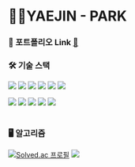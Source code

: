 
<h1>👩‍💻YAEJIN - PARK</h1>

### 🎨 포트폴리오 Link [:link:](https://drive.google.com/file/d/1trrQQs3sHfHVWRT6X-wMhiBZXEgMbxw3/view?usp=sharing)

<h3>🛠 기술 스택</h3>

<img src="https://img.shields.io/badge/java-007396?style=flat-square&logo=java&logoColor=white"> <img src="https://img.shields.io/badge/javascript-F7DF1E?style=flat-square&logo=javascript&logoColor=black"> <img src="https://img.shields.io/badge/html5-E34F26?style=flat-square&logo=html5&logoColor=white"> <img src="https://img.shields.io/badge/css-1572B6?style=flat-square&logo=css3&logoColor=white">  <img src="https://img.shields.io/badge/vue.js-4FC08D?style=flat-square&logo=vue.js&logoColor=white"> <img src="https://img.shields.io/badge/mysql-4479A1?style=flat-square&logo=mysql&logoColor=white">

 <img src="https://img.shields.io/badge/spring-6DB33F?style=flat-square&logo=spring&logoColor=white"> <img src="https://img.shields.io/badge/springboot-6DB33F?style=flat-square&logo=springboot&logoColor=white"> <img src="https://img.shields.io/badge/jquery-0769AD?style=flat-square&logo=jquery&logoColor=white"> <img src="https://img.shields.io/badge/bootstrap-7952B3?style=flat-square&logo=bootstrap&logoColor=white"> <img src="https://img.shields.io/badge/AWS-232F3E?style=flat-square&logo=Amazon%20AWS&logoColor=white"/> 
 <br><br>
<h3>🖥️ 알고리즘</h3>

[![Solved.ac
프로필](http://mazassumnida.wtf/api/v2/generate_badge?boj=pyjin805)](https://solved.ac/pyjin805)
<img src="http://mazandi.herokuapp.com/api?handle=pyjin805&theme=warm"/>

<!--
<div> 
  • 한양대학교 문화콘텐츠학과<br>
  • 엔라이즈 마케터&nbsp;&nbsp;&nbsp;&nbsp;&nbsp;&nbsp;&nbsp;&nbsp;&nbsp;&nbsp;&nbsp;&nbsp;&nbsp;&nbsp;&nbsp;&nbsp;&nbsp;&nbsp;&nbsp;<br>
  • 비트캠프 6개월 웹개발&nbsp;&nbsp;&nbsp;&nbsp;&nbsp;&nbsp;&nbsp;&nbsp;<br>
  • SSAFY JAVA전공자반&nbsp;&nbsp;&nbsp;&nbsp;&nbsp;&nbsp;&nbsp;&nbsp;&nbsp;&nbsp;&nbsp;
</div>
<br>
<img src="https://img.shields.io/badge/github-181717?style=flat-square&logo=github&logoColor=white"> <img src="https://img.shields.io/badge/git-F05032?style=flat-square&logo=git&logoColor=white">
![YouTube](https://img.shields.io/badge/YouTube-%23FF0000.svg?style=flat-square&logo=YouTube&logoColor=white)

[![Anurag's GitHub stats](https://github-readme-stats.vercel.app/api?username=yaejin-park)](https://github.com/pyjin805/github-readme-stats)

[![Solved.ac프로필](http://mazassumnida.wtf/api/mini/generate_badge?boj=pyjin805)](https://solved.ac/pyjin805)
[![Top Langs](https://github-readme-stats.vercel.app/api/top-langs/?username=yaejin-park&layout=compact)](https://github.com/pyjin805/github-readme-stats)
-->
